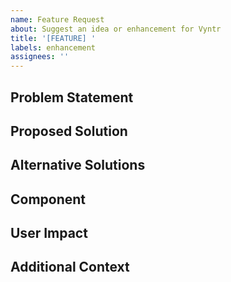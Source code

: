 ```yaml
---
name: Feature Request
about: Suggest an idea or enhancement for Vyntr
title: '[FEATURE] '
labels: enhancement
assignees: ''
---
```


## Problem Statement
<!-- A clear and concise description of the problem this feature would solve. Example: I'm always frustrated when [...] -->

## Proposed Solution
<!-- A clear and concise description of what you want to happen -->

## Alternative Solutions
<!-- A clear and concise description of any alternative solutions or features you've considered -->

## Component
<!-- Which component(s) would this feature affect: Genesis, Pulse, Lexicon, Website, etc. -->

## User Impact
<!-- Describe how this feature would benefit users -->

## Additional Context
<!-- Add any other context, sketches, mockups or screenshots about the feature request here -->